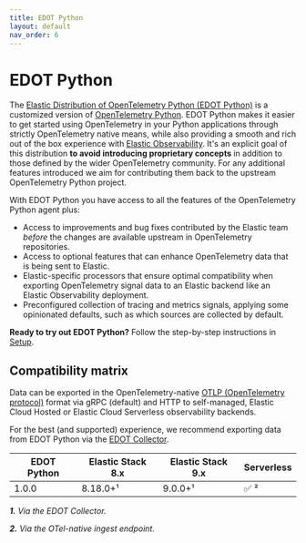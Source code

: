 ```yaml
---
title: EDOT Python
layout: default
nav_order: 6
---
```


# EDOT Python

The [Elastic Distribution of OpenTelemetry Python (EDOT Python)](https://github.com/elastic/elastic-otel-python) is a customized version of [OpenTelemetry Python](https://opentelemetry.io/docs/languages/python).
EDOT Python makes it easier to get started using OpenTelemetry in your Python applications through strictly OpenTelemetry native means, while also providing a smooth and rich out of the box experience with [Elastic Observability](https://www.elastic.co/observability). It's an explicit goal of this distribution **to avoid introducing proprietary concepts** in addition to those defined by the wider OpenTelemetry community. For any additional features introduced we aim for contributing them back to the upstream OpenTelemetry Python project.

With EDOT Python you have access to all the features of the OpenTelemetry Python agent plus:

* Access to improvements and bug fixes contributed by the Elastic team _before_ the changes are available upstream in OpenTelemetry repositories.
* Access to optional features that can enhance OpenTelemetry data that is being sent to Elastic.
* Elastic-specific processors that ensure optimal compatibility when exporting OpenTelemetry signal data to an Elastic backend like an Elastic Observability deployment.
* Preconfigured collection of tracing and metrics signals, applying some opinionated defaults, such as which sources are collected by default.

**Ready to try out EDOT Python?** Follow the step-by-step instructions in [Setup](./setup/index).

## Compatibility matrix

Data can be exported in the OpenTelemetry-native [OTLP (OpenTelemetry protocol)](https://opentelemetry.io/docs/specs/otlp) format via gRPC (default)
and HTTP to self-managed, Elastic Cloud Hosted or Elastic Cloud Serverless observability backends.

For the best (and supported) experience, we recommend exporting data from EDOT Python via the [EDOT Collector](https://elastic.github.io/opentelemetry/edot-collector/index).

| EDOT Python | Elastic Stack 8.x | Elastic Stack 9.x | Serverless |
| ----------- | ----------------- | ----------------- | ---------- |
| 1.0.0       | 8.18.0+¹          | 9.0.0+¹           | ✅ ²       |

***1.** Via the EDOT Collector.*

***2.** Via the OTel-native ingest endpoint.*
